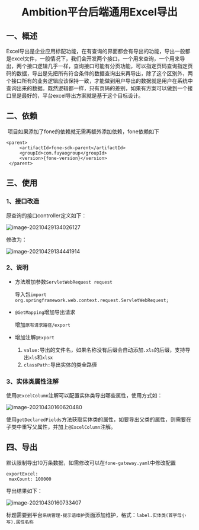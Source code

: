 <h1 align ="center">Ambition平台后端通用Excel导出</h1>

## 一、概述

​		Excel导出是企业应用标配功能，在有查询的界面都会有导出的功能，导出一般都是excel文件，一般情况下，我们会开发两个接口，一个用来查询，一个用来导出，两个接口逻辑几乎一样，查询接口可能有分页功能，可以指定页码查询指定页码的数据，导出是先把所有符合条件的数据查询出来再导出，除了这个区别外，两个接口所有的业务逻辑应该保持一致，才能做到用户导出的数据就是用户在系统中查询出来的数据。既然逻辑都一样，只有页码的差别，如果有方案可以做到一个接口里是最好的，平台excel导出方案就是基于这个目标设计。

## 二、依赖

​		项目如果添加了fone的依赖就无需再额外添加依赖，fone依赖如下

```
<parent>
     <artifactId>fone-sdk-parent</artifactId>
     <groupId>com.fuyaogroup</groupId>
     <version>{fone-version}</version>
 </parent>
```

## 三、使用

### 1、接口改造

原查询的接口controller定义如下：

![image-20210429134026127](https://gitee.com/mars-gzj/picBed/raw/master/20210429134033.png)

修改为：

![image-20210429134441914](https://gitee.com/mars-gzj/picBed/raw/master/20210429134441.png)

### 2、说明

- 方法增加参数`ServletWebRequest request`

  导入包`import org.springframework.web.context.request.ServletWebRequest;`

- `@GetMapping`增加导出请求

  增加`原有请求路径/export`

- 增加注解`@Export`

  1. `value:`导出的文件名，如果名称没有后缀会自动添加`.xls`的后缀，支持导出`xls`和`xlsx`
  2. `classPath:`导出实体的类全路径

### 3、实体类属性注解

​		使用`@ExcelColumn`注解可以配置实体类导出哪些属性，使用方式如：

![image-20210430160620480](https://gitee.com/mars-gzj/picBed/raw/master/20210430160620.png)

​		使用`getDeclaredFields`方法获取实体类的属性，如要导出父类的属性，则需要在子类中重写父属性，并加上`@ExcelColumn`注解。

## 四、导出

​		默认限制导出10万条数据，如需修改可以在`fone-gateway.yaml`中修改配置

```
exportExcel:
 maxCount: 100000
```

导出结果如下：

![image-20210430160733407](https://gitee.com/mars-gzj/picBed/raw/master/20210430160733.png)

​		标题需要到平台`系统管理-提示语维护`页面添加维护，格式：`label.实体类(首字母小写).属性名称`